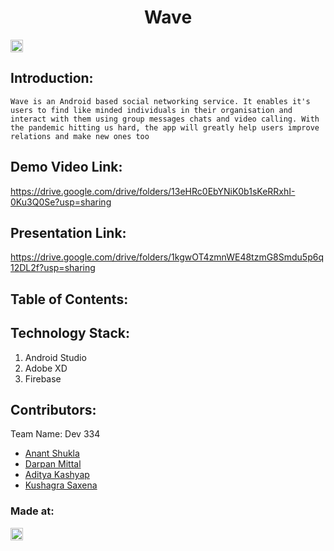 <h1 align="center">Wave</h1>
<p align="center">
</p>

<a href="https://hack36.com"> <img src="http://bit.ly/BuiltAtHack36" height=20px> </a>


## Introduction:
    Wave is an Android based social networking service. It enables it's users to find like minded individuals in their organisation and interact with them using group messages chats and video calling. With the pandemic hitting us hard, the app will greatly help users improve relations and make new ones too
  
## Demo Video Link:
  <a href="https://drive.google.com/drive/folders/13eHRc0EbYNiK0b1sKeRRxhI-0Ku3Q0Se?usp=sharing">https://drive.google.com/drive/folders/13eHRc0EbYNiK0b1sKeRRxhI-0Ku3Q0Se?usp=sharing</a>
  
## Presentation Link:
  <a href="https://drive.google.com/drive/folders/1kgwOT4zmnWE48tzmG8Smdu5p6q12DL2f?usp=sharing"> https://drive.google.com/drive/folders/1kgwOT4zmnWE48tzmG8Smdu5p6q12DL2f?usp=sharing </a>
  
  
## Table of Contents:

## Technology Stack:
  1) Android Studio
  2) Adobe XD
  3) Firebase

  

## Contributors:

Team Name: Dev 334

* [Anant Shukla](https://github.com/iamanantshukla)
* [Darpan Mittal](https://github.com/darpan1107)
* [Aditya Kashyap](https://github.com/Aditya99k)
* [Kushagra Saxena](https://github.com/dovahkiin21)


### Made at:
<a href="https://hack36.com"> <img src="http://bit.ly/BuiltAtHack36" height=20px> </a>
